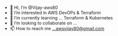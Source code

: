 - 👋 Hi, I’m @Vijay-aws80
- 👀 I’m interested in AWS DevOPs & Terraform
- 🌱 I’m currently learning ... Terraform & Kubernetes
- 💞️ I’m looking to collaborate on ...
- 📫 How to reach me ...awsvijay80@gmail.com

<!---
Vijay-aws80/Vijay-aws80 is a ✨ special ✨ repository because its `README.md` (this file) appears on your GitHub profile.
You can click the Preview link to take a look at your changes.
--->
